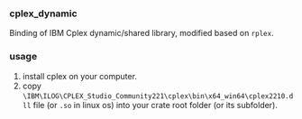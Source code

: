 ### cplex_dynamic
Binding of IBM Cplex dynamic/shared library, modified based on `rplex`.

### usage
1. install cplex on your computer.
2. copy `\IBM\ILOG\CPLEX_Studio_Community221\cplex\bin\x64_win64\cplex2210.dll` file (or `.so` in linux os) into your crate root folder (or its subfolder).


